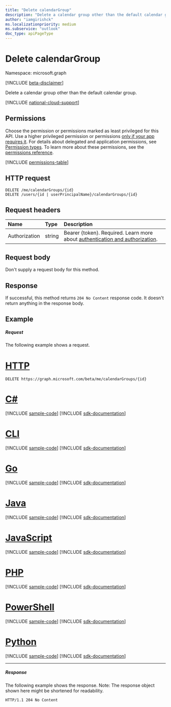 ```yaml
---
title: "Delete calendarGroup"
description: "Delete a calendar group other than the default calendar group."
author: "iamgirishck"
ms.localizationpriority: medium
ms.subservice: "outlook"
doc_type: apiPageType
---
```


# Delete calendarGroup

Namespace: microsoft.graph

[!INCLUDE [beta-disclaimer](../../includes/beta-disclaimer.md)]

Delete a calendar group other than the default calendar group.

[!INCLUDE [national-cloud-support](../../includes/all-clouds.md)]

## Permissions

Choose the permission or permissions marked as least privileged for this API. Use a higher privileged permission or permissions [only if your app requires it](/graph/permissions-overview#best-practices-for-using-microsoft-graph-permissions). For details about delegated and application permissions, see [Permission types](/graph/permissions-overview#permission-types). To learn more about these permissions, see the [permissions reference](/graph/permissions-reference).

<!-- { "blockType": "permissions", "name": "calendargroup_delete" } -->
[!INCLUDE [permissions-table](../includes/permissions/calendargroup-delete-permissions.md)]

## HTTP request

<!-- { "blockType": "ignored" } -->

```http
DELETE /me/calendarGroups/{id}
DELETE /users/{id | userPrincipalName}/calendarGroups/{id}
```

## Request headers

| Name          | Type   | Description               |
| :------------ | :----- | :------------------------ |
| Authorization | string |Bearer {token}. Required. Learn more about [authentication and authorization](/graph/auth/auth-concepts).|

## Request body

Don't supply a request body for this method.

## Response

If successful, this method returns `204 No Content` response code. It doesn't return anything in the response body.

## Example

##### Request

The following example shows a request.


# [HTTP](#tab/http)
<!-- {
  "blockType": "request",
  "name": "delete_calendargroup"
}-->

```http
DELETE https://graph.microsoft.com/beta/me/calendarGroups/{id}
```

# [C#](#tab/csharp)
[!INCLUDE [sample-code](../includes/snippets/csharp/delete-calendargroup-csharp-snippets.md)]
[!INCLUDE [sdk-documentation](../includes/snippets/snippets-sdk-documentation-link.md)]

# [CLI](#tab/cli)
[!INCLUDE [sample-code](../includes/snippets/cli/delete-calendargroup-cli-snippets.md)]
[!INCLUDE [sdk-documentation](../includes/snippets/snippets-sdk-documentation-link.md)]

# [Go](#tab/go)
[!INCLUDE [sample-code](../includes/snippets/go/delete-calendargroup-go-snippets.md)]
[!INCLUDE [sdk-documentation](../includes/snippets/snippets-sdk-documentation-link.md)]

# [Java](#tab/java)
[!INCLUDE [sample-code](../includes/snippets/java/delete-calendargroup-java-snippets.md)]
[!INCLUDE [sdk-documentation](../includes/snippets/snippets-sdk-documentation-link.md)]

# [JavaScript](#tab/javascript)
[!INCLUDE [sample-code](../includes/snippets/javascript/delete-calendargroup-javascript-snippets.md)]
[!INCLUDE [sdk-documentation](../includes/snippets/snippets-sdk-documentation-link.md)]

# [PHP](#tab/php)
[!INCLUDE [sample-code](../includes/snippets/php/delete-calendargroup-php-snippets.md)]
[!INCLUDE [sdk-documentation](../includes/snippets/snippets-sdk-documentation-link.md)]

# [PowerShell](#tab/powershell)
[!INCLUDE [sample-code](../includes/snippets/powershell/delete-calendargroup-powershell-snippets.md)]
[!INCLUDE [sdk-documentation](../includes/snippets/snippets-sdk-documentation-link.md)]

# [Python](#tab/python)
[!INCLUDE [sample-code](../includes/snippets/python/delete-calendargroup-python-snippets.md)]
[!INCLUDE [sdk-documentation](../includes/snippets/snippets-sdk-documentation-link.md)]

---

##### Response

The following example shows the response. Note: The response object shown here might be shortened for readability.

<!-- {
  "blockType": "response",
  "truncated": true
} -->

```http
HTTP/1.1 204 No Content
```

<!-- uuid: 8fcb5dbc-d5aa-4681-8e31-b001d5168d79
2015-10-25 14:57:30 UTC -->

<!--
{
  "type": "#page.annotation",
  "description": "Delete calendarGroup",
  "keywords": "",
  "section": "documentation",
  "tocPath": "",
  "suppressions": [
  ]
}
-->


